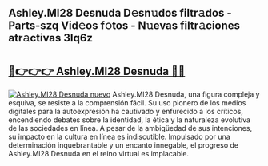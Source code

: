 ## Ashley.Ml28 Desnuda D𝚎sn𝚞dos filtr𝚊dos - Parts-szq Vid𝚎os f𝚘tos - N𝚞evas filtr𝚊ciones atr𝚊ctivas 3Iq6z

# <h2><a href="http://mbbpj4.tromn.icu/?c=Ashley.Ml28+Desnuda">🔗👉👉👉 Ashley.Ml28 Desnuda 🔗🔗</a></h2>

[![Ashley.Ml28 Desnuda nuevo](https://i.imgur.com/pEAQMta.gif)](http://mbbpj4.tromn.icu/?c=Ashley.Ml28+Desnuda)
Ashley.Ml28 Desnuda, una figura compleja y esquiva, se resiste a la comprensión fácil. Su uso pionero de los medios digitales para la autoexpresión ha cautivado y enfurecido a los críticos, encendiendo debates sobre la identidad, la ética y la naturaleza evolutiva de las sociedades en línea. A pesar de la ambigüedad de sus intenciones, su impacto en la cultura en línea es indiscutible. Impulsado por una determinación inquebrantable y un encanto innegable, el progreso de Ashley.Ml28 Desnuda en el reino virtual es implacable.
